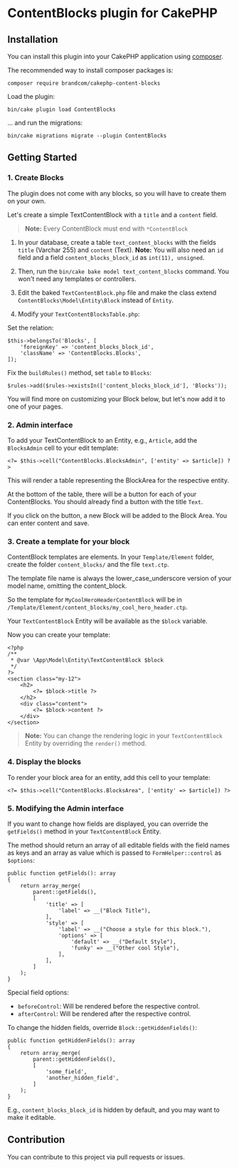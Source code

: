 # ContentBlocks plugin for CakePHP

## Installation

You can install this plugin into your CakePHP application using [composer](https://getcomposer.org).

The recommended way to install composer packages is:

```
composer require brandcom/cakephp-content-blocks
```

Load the plugin: 

```
bin/cake plugin load ContentBlocks
```

... and run the migrations: 

```
bin/cake migrations migrate --plugin ContentBlocks
```

## Getting Started

### 1. Create Blocks

The plugin does not come with any blocks, so you will have to create them on your own. 

Let's create a simple TextContentBlock with a `title` and a `content` field. 

> **Note:** Every ContentBlock must end with `*ContentBlock`

1. In your database, create a table `text_content_blocks` with the fields `title` (Varchar 255) and `content` (Text). **Note:** You will also need an `id` field and a field `content_blocks_block_id` as `int(11), unsigned`.
2. Then, run the `bin/cake bake model text_content_blocks` command. You won't need any templates or controllers.
3. Edit the baked `TextContentBlock.php` file and make the class extend `ContentBlocks\Model\Entity\Block` instead of `Entity`.

4. Modify your `TextContentBlocksTable.php`:

Set the relation: 
```
$this->belongsTo('Blocks', [
    'foreignKey' => 'content_blocks_block_id',
    'className' => 'ContentBlocks.Blocks',
]);
```

Fix the `buildRules()` method, set `table` to `Blocks`: 
```
$rules->add($rules->existsIn(['content_blocks_block_id'], 'Blocks'));
```


You will find more on customizing your Block below, but let's now add it to one of your pages. 

### 2. Admin interface

To add your TextContentBlock to an Entity, e.g., `Article`, add the `BlocksAdmin` cell to your edit template: 

```
<?= $this->cell("ContentBlocks.BlocksAdmin", ['entity' => $article]) ?>
```

This will render a table representing the BlockArea for the respective entity. 

At the bottom of the table, there will be a button for each of your ContentBlocks. You should already find a button with the title `Text`. 

If you click on the button, a new Block will be added to the Block Area. You can enter content and save.

### 3. Create a template for your block

ContentBlock templates are elements. In your `Template/Element` folder, create the folder `content_blocks/` and the file `text.ctp`. 

The template file name is always the lower_case_underscore version of your model name, omitting the content_block. 

So the template for `MyCoolHeroHeaderContentBlock` will be in `/Template/Element/content_blocks/my_cool_hero_header.ctp`. 

Your `TextContentBlock` Entity will be available as the `$block` variable. 

Now you can create your template: 

```
<?php
/**
 * @var \App\Model\Entity\TextContentBlock $block
 */
?>
<section class="my-12">
    <h2>
        <?= $block->title ?>
    </h2>
    <div class="content">
        <?= $block->content ?>
    </div>
</section>
```

> **Note:** You can change the rendering logic in your `TextContentBlock` Entity by overriding the `render()` method. 

### 4. Display the blocks

To render your block area for an entity, add this cell to your template:

```
<?= $this->cell("ContentBlocks.BlocksArea", ['entity' => $article]) ?>
```

### 5. Modifying the Admin interface 

If you want to change how fields are displayed, you can override the `getFields()` method in your `TextContentBlock` Entity.

The method should return an array of all editable fields with the field names as keys and an array as value which is passed to `FormHelper::control` as `$options`: 

```
public function getFields(): array
{
    return array_merge(
        parent::getFields(),
        [
            'title' => [
                'label' => __("Block Title"),
            ],
            'style' => [
                'label' => __("Choose a style for this block."),
                'options' => [
                    'default' => __("Default Style"),
                    'funky' => __("Other cool Style"),
                ],
            ],
        ]
    );
}
```

Special field options: 
* `beforeControl`: Will be rendered before the respective control.
* `afterControl`: Will be rendered after the respective control. 

To change the hidden fields, override `Block::getHiddenFields()`:

```
public function getHiddenFields(): array
{
    return array_merge(
        parent::getHiddenFields(),
        [
            'some_field',
            'another_hidden_field',
        ]
    );
}
```

E.g., `content_blocks_block_id` is hidden by default, and you may want to make it editable. 


## Contribution

You can contribute to this project via pull requests or issues. 